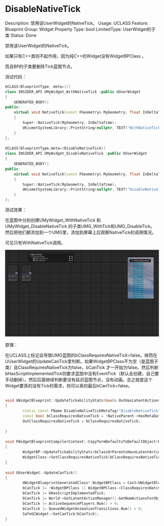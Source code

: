 # DisableNativeTick

Description: 禁用该UserWidget的NativeTick。
Usage: UCLASS
Feature: Blueprint
Group: Widget Property
Type: bool
LimitedType: UserWidget的子类
Status: Done

禁用该UserWidget的NativeTick。

如果只有C++类则不起作用，因为纯C++的Widget没有WidgetBPClass 。

而且BP的子类要删除Tick蓝图节点。

测试代码：

```cpp
UCLASS(BlueprintType, meta=())
class INSIDER_API UMyWidget_WithNativeTick :public UUserWidget
{
	GENERATED_BODY()
public:
	virtual void NativeTick(const FGeometry& MyGeometry, float InDeltaTime) override
	{
		Super::NativeTick(MyGeometry, InDeltaTime);
		UKismetSystemLibrary::PrintString(nullptr, TEXT("WithNativeTick"), true);
	}
};

UCLASS(BlueprintType,meta=(DisableNativeTick))
class INSIDER_API UMyWidget_DisableNativeTick :public UUserWidget
{
	GENERATED_BODY()
public:
	virtual void NativeTick(const FGeometry& MyGeometry, float InDeltaTime) override
	{
		Super::NativeTick(MyGeometry, InDeltaTime);
		UKismetSystemLibrary::PrintString(nullptr, TEXT("DisableNativeTick"), true);
	}
};
```

测试效果：

在蓝图中分别创建UMyWidget_WithNativeTick 和UMyWidget_DisableNativeTick 的子类UMG_WithTick和UMG_DisableTick。然后把他们都添加到一个UMG里，添加到屏幕上后观察NativeTick的调用情况。

可见只有WithNativeTick调用。

![Untitled](DisableNativeTick/Untitled.png)

原理：

在UCLASS上标记会导致UMG蓝图的bClassRequiresNativeTick=false。继而在UUserWidget的UpdateCanTick里判断。如果WidgetBPClass不为空（是蓝图子类）且ClassRequiresNativeTick为false，bCanTick 才一开始为false。然后判断bHasScriptImplementedTick则要求蓝图中没有EventTick（默认会创建，自己要手动删掉）。然后后面继续判断要没有延迟蓝图节点，没有动画。总之就是这个Widget要真的没有Tick的需求，则可以真的最后bCanTick=false。

```cpp

void UWidgetBlueprint::UpdateTickabilityStats(bool& OutHasLatentActions, bool& OutHasAnimations, bool& OutClassRequiresNativeTick)
{
		static const FName DisableNativeTickMetaTag("DisableNativeTick");
		const bool bClassRequiresNativeTick = !NativeParent->HasMetaData(DisableNativeTickMetaTag);
		OutClassRequiresNativeTick = bClassRequiresNativeTick;

}

void FWidgetBlueprintCompilerContext::CopyTermDefaultsToDefaultObject(UObject* DefaultObject)
{
		WidgetBP->UpdateTickabilityStats(bClassOrParentsHaveLatentActions, bClassOrParentsHaveAnimations, bClassRequiresNativeTick);
		WidgetClass->SetClassRequiresNativeTick(bClassRequiresNativeTick);
}

void UUserWidget::UpdateCanTick() 
{
		UWidgetBlueprintGeneratedClass* WidgetBPClass = Cast<UWidgetBlueprintGeneratedClass>(GetClass());
		bCanTick |= !WidgetBPClass || WidgetBPClass->ClassRequiresNativeTick();
		bCanTick |= bHasScriptImplementedTick;
		bCanTick |= World->GetLatentActionManager().GetNumActionsForObject(this) != 0;
		bCanTick |= ActiveSequencePlayers.Num() > 0;
		bCanTick |= QueuedWidgetAnimationTransitions.Num() > 0;
		SafeGCWidget->SetCanTick(bCanTick);
}
```
